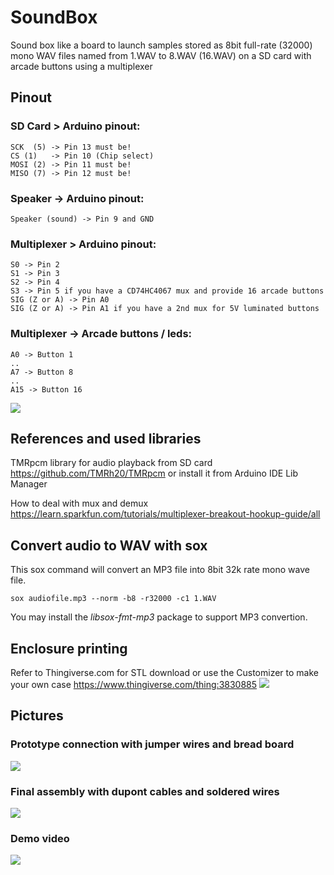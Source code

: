 # SoundBox
Sound box like a board to launch samples stored as 8bit full-rate (32000) mono WAV files named from 1.WAV to 8.WAV (16.WAV) on a SD card with arcade buttons using a multiplexer
## Pinout
### SD Card > Arduino pinout:
```
SCK  (5) -> Pin 13 must be!
CS (1)   -> Pin 10 (Chip select)
MOSI (2) -> Pin 11 must be!
MISO (7) -> Pin 12 must be!
```
### Speaker -> Arduino pinout:
```
Speaker (sound) -> Pin 9 and GND
```
### Multiplexer > Arduino pinout:
```
S0 -> Pin 2
S1 -> Pin 3
S2 -> Pin 4
S3 -> Pin 5 if you have a CD74HC4067 mux and provide 16 arcade buttons
SIG (Z or A) -> Pin A0
SIG (Z or A) -> Pin A1 if you have a 2nd mux for 5V luminated buttons
```
### Multiplexer -> Arcade buttons / leds:
```
A0 -> Button 1
..
A7 -> Button 8
..
A15 -> Button 16
```
![](https://github.com/rediculum/SoundBox/raw/master/SoundBox_fritzing.png)
## References and used libraries
TMRpcm library for audio playback from SD card
https://github.com/TMRh20/TMRpcm or install it from Arduino IDE Lib Manager

How to deal with mux and demux
https://learn.sparkfun.com/tutorials/multiplexer-breakout-hookup-guide/all

## Convert audio to WAV with sox
This sox command will convert an MP3 file into 8bit 32k rate mono wave file.
```
sox audiofile.mp3 --norm -b8 -r32000 -c1 1.WAV
```
You may install the *libsox-fmt-mp3* package to support MP3 convertion.

## Enclosure printing
Refer to Thingiverse.com for STL download or use the Customizer to make your own case
https://www.thingiverse.com/thing:3830885
![](https://github.com/rediculum/SoundBox/raw/master/images/SoundBox_lid_printing.jpg)

## Pictures
### Prototype connection with jumper wires and bread board
![](https://github.com/rediculum/SoundBox/raw/master/images/SoundBox_proto_breadboard.jpg)

### Final assembly with dupont cables and soldered wires
![](https://github.com/rediculum/SoundBox/raw/master/images/SoundBox_final_assemble.jpg)

### Demo video
[![](https://img.youtube.com/vi/nFHPtpK2-tA/0.jpg)](https://youtu.be/nFHPtpK2-tA)

